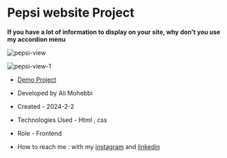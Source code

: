 # Pepsi website Project 

**If you have a lot of information to display on your site, why don't you use my accordion menu**

![pepsi-view](https://github.com/Ali-Mohebbi-Developer/Pepsi-Project/assets/126477170/6c6d58ca-cc0a-4382-be3a-caf625194e0c)

![pepsi-view-1](https://github.com/Ali-Mohebbi-Developer/Pepsi-Project/assets/126477170/add15bad-def3-4507-b824-b7d99dad1ab8)

- [Demo Project](https://ali-mohebbi-developer.github.io/Pepsi-Project/)

- Developed by Ali Mohebbi

- Created - 2024-2-2

- Technologies Used - Html , css 

- Role - Frontend

- How to reach me : with my [instagram](https://www.instagram.com/Ali_Mohebbi_Developer) and [linkedin](https://www.linkedin.com/in/ali-mohebbi-7165b7265/)
